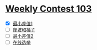# [Weekly Contest 103](https://leetcode-cn.com/contest/weekly-contest-103)

- [x] [最小差值1](https://leetcode-cn.com/contest/weekly-contest-103/problems/smallest-range-i/)
- [ ] [爬坡和梯子](https://leetcode-cn.com/contest/weekly-contest-103/problems/snakes-and-ladders/)
- [ ] [最小差值2](https://leetcode-cn.com/contest/weekly-contest-103/problems/smallest-range-ii/)
- [ ] [在线选举](https://leetcode-cn.com/contest/weekly-contest-103/problems/online-election/)